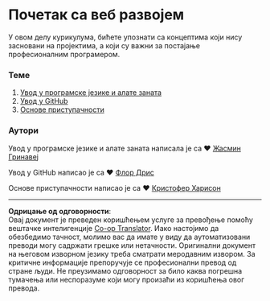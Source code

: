 <!--
CO_OP_TRANSLATOR_METADATA:
{
  "original_hash": "04683f4cfa46004179b0404b89a3065c",
  "translation_date": "2025-08-28T10:29:11+00:00",
  "source_file": "1-getting-started-lessons/README.md",
  "language_code": "sr"
}
-->
# Почетак са веб развојем

У овом делу курикулума, бићете упознати са концептима који нису засновани на пројектима, а који су важни за постајање професионалним програмером.

### Теме

1. [Увод у програмске језике и алате заната](1-intro-to-programming-languages/README.md)  
2. [Увод у GitHub](2-github-basics/README.md)  
3. [Основе приступачности](3-accessibility/README.md)  

### Аутори

Увод у програмске језике и алате заната написала је са ♥️ [Жасмин Гринавеј](https://twitter.com/paladique)  

Увод у GitHub написао је са ♥️ [Флор Дрис](https://twitter.com/floordrees)  

Основе приступачности написао је са ♥️ [Кристофер Харисон](https://twitter.com/geektrainer)  

---

**Одрицање од одговорности**:  
Овај документ је преведен коришћењем услуге за превођење помоћу вештачке интелигенције [Co-op Translator](https://github.com/Azure/co-op-translator). Иако настојимо да обезбедимо тачност, молимо вас да имате у виду да аутоматизовани преводи могу садржати грешке или нетачности. Оригинални документ на његовом изворном језику треба сматрати меродавним извором. За критичне информације препоручује се професионални превод од стране људи. Не преузимамо одговорност за било каква погрешна тумачења или неспоразуме који могу произаћи из коришћења овог превода.